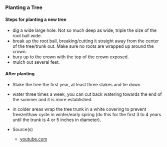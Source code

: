 ### Planting a Tree

#### Steps for planting a new tree
- dig a wide large hole. Not so much deep as wide, triple the size of the root ball wide.
- break up the root ball, breaking/cutting it straight away from the center of the tree/trunk out. Make sure no roots are wrapped up around the crown.
- bury up to the crown with the top of the crown exposed.
- mulch out several feet.
  
#### After planting
- Stake the tree the first year, at least three stakes and tie down.
- water three times a week, you can cut back watering towards the end of the summer and it is more established.
- in colder areas wrap the tree trunk in a white covering to prevent freeze/thaw cycle in winter/early spring (do this for the first 3 to 4 years until the trunk is 4 or 5 inches in diameter).

- Source(s)
  - [youtube.com](https://www.youtube.com/watch?v=eKuec3zkM3Y)
